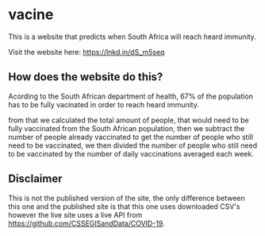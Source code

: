 # vacine

This is a website that predicts when South Africa will reach heard immunity.

Visit the website here: https://lnkd.in/dS_m5seq

## How does the website do this?

 Acording to the South African department of health, 67% of the population  has to be fully vacinated in order to reach heard immunity.

from that we calculated the total amount of people, that would need to be fully vaccinated from the South African population, then we subtract the number of people already vaccinated to get the number of people who still need to be vaccinated, we then divided the number of people who still need to be vaccinated by the number of daily vaccinations averaged each week.

## Disclaimer

This is not the published version of the site, the only difference between this one and the published site is that this one uses downloaded CSV's however the live site uses a live API from https://github.com/CSSEGISandData/COVID-19.
